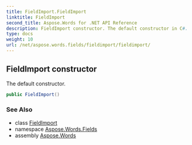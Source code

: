```yaml
---
title: FieldImport.FieldImport
linktitle: FieldImport
second_title: Aspose.Words for .NET API Reference
description: FieldImport constructor. The default constructor in C#.
type: docs
weight: 10
url: /net/aspose.words.fields/fieldimport/fieldimport/
---
```

## FieldImport constructor

The default constructor.

```csharp
public FieldImport()
```

### See Also

* class [FieldImport](../)
* namespace [Aspose.Words.Fields](../../fieldimport/)
* assembly [Aspose.Words](../../../)
